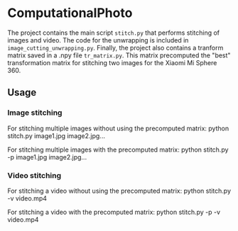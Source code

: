 # ComputationalPhoto

The project contains the main script `stitch.py` that performs stitching of images and video. The code for the unwrapping is included in `image_cutting_unwrapping.py`. Finally, the project also contains a tranform matrix saved in a .npy file `tr_matrix.py`. This matrix precomputed the "best" transformation matrix for stitching two images for the Xiaomi Mi Sphere 360.

## Usage

### Image stitching

For stitching multiple images without using the precomputed matrix:
python stitch.py image1.jpg image2.jpg...

For stitching multiple images with the precomputed matrix:
python stitch.py -p image1.jpg image2.jpg...

### Video stitching

For stitching a video without using the precomputed matrix:
python stitch.py -v video.mp4

For stitching a video with the precomputed matrix:
python stitch.py -p -v video.mp4
